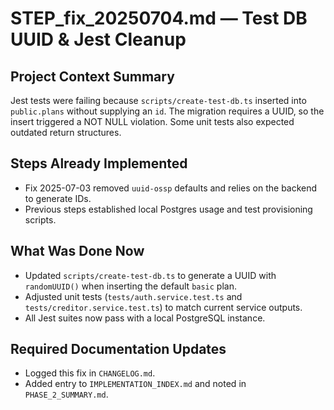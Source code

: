 # STEP_fix_20250704.md — Test DB UUID & Jest Cleanup

## Project Context Summary
Jest tests were failing because `scripts/create-test-db.ts` inserted into
`public.plans` without supplying an `id`. The migration requires a UUID, so the
insert triggered a NOT NULL violation. Some unit tests also expected outdated
return structures.

## Steps Already Implemented
- Fix 2025-07-03 removed `uuid-ossp` defaults and relies on the backend to
generate IDs.
- Previous steps established local Postgres usage and test provisioning scripts.

## What Was Done Now
- Updated `scripts/create-test-db.ts` to generate a UUID with `randomUUID()`
  when inserting the default `basic` plan.
- Adjusted unit tests (`tests/auth.service.test.ts` and
  `tests/creditor.service.test.ts`) to match current service outputs.
- All Jest suites now pass with a local PostgreSQL instance.

## Required Documentation Updates
- Logged this fix in `CHANGELOG.md`.
- Added entry to `IMPLEMENTATION_INDEX.md` and noted in `PHASE_2_SUMMARY.md`.
